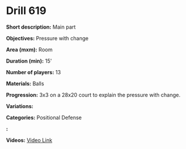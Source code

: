 # Drill 619

**Short description:**
Main part

**Objectives:**
Pressure with change

**Area (mxm):**
Room

**Duration (min):**
15'

**Number of players:**
13

**Materials:**
Balls

**Progression:**
3x3 on a 28x20 court to explain the pressure with change.

**Variations:**


**Categories:**
Positional Defense

**:**


**Videos:**
[Video Link](https://www.youtube.com/embed/rs7k_DW5XQI)

